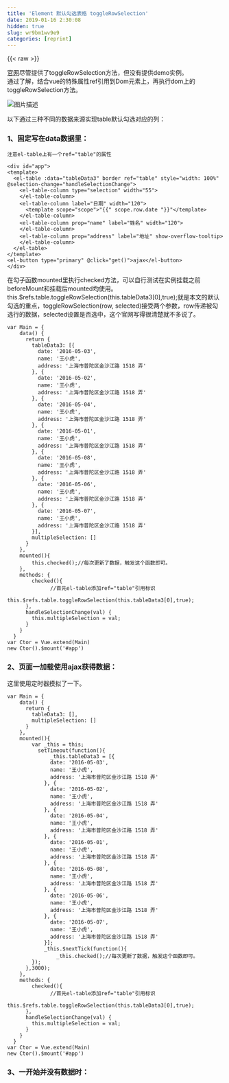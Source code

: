 ```yaml
---
title: 'Element 默认勾选表格 toggleRowSelection' 
date: 2019-01-16 2:30:08
hidden: true
slug: wr9bm1wv9e9
categories: [reprint]
---
```


{{< raw >}}

                    
<p><a href="http://element.eleme.io/#/zh-CN/component/table#table-methods" rel="nofollow noreferrer" target="_blank">官网</a>尽管提供了toggleRowSelection方法，但没有提供demo实例。<br>通过了解，结合vue的特殊属性ref引用到Dom元素上，再执行dom上的toggleRowSelection方法。</p>
<p><span class="img-wrap"><img data-src="/img/bVMlSa?w=907&amp;h=260" src="https://static.alili.tech/img/bVMlSa?w=907&amp;h=260" alt="图片描述" title="图片描述" style="cursor: pointer; display: inline;"></span></p>
<p>以下通过三种不同的数据来源实现table默认勾选对应的列：</p>
<h3 id="articleHeader0">1、固定写在data数据里：</h3>
<div class="widget-codetool" style="display:none;">
      <div class="widget-codetool--inner">
      <span class="selectCode code-tool" data-toggle="tooltip" data-placement="top" title="" data-original-title="全选"></span>
      <span type="button" class="copyCode code-tool" data-toggle="tooltip" data-placement="top" data-clipboard-text="注意el-table上有一个ref=&quot;table&quot;的属性" title="" data-original-title="复制"></span>
      <span type="button" class="saveToNote code-tool" data-toggle="tooltip" data-placement="top" title="" data-original-title="放进笔记"></span>
      </div>
      </div><pre class="hljs verilog"><code style="word-break: break-word; white-space: initial;">注意el-<span class="hljs-keyword">table</span>上有一个<span class="hljs-keyword">ref</span>=<span class="hljs-string">"table"</span>的属性</code></pre>
<div class="widget-codetool" style="display:none;">
      <div class="widget-codetool--inner">
      <span class="selectCode code-tool" data-toggle="tooltip" data-placement="top" title="" data-original-title="全选"></span>
      <span type="button" class="copyCode code-tool" data-toggle="tooltip" data-placement="top" data-clipboard-text="<div id=&quot;app&quot;>
<template>
  <el-table :data=&quot;tableData3&quot; border ref=&quot;table&quot; style=&quot;width: 100%&quot; @selection-change=&quot;handleSelectionChange&quot;>
    <el-table-column type=&quot;selection&quot; width=&quot;55&quot;>
    </el-table-column>
    <el-table-column label=&quot;日期&quot; width=&quot;120&quot;>
      <template scope=&quot;scope&quot;>"{{" scope.row.date "}}"</template>
    </el-table-column>
    <el-table-column prop=&quot;name&quot; label=&quot;姓名&quot; width=&quot;120&quot;>
    </el-table-column>
    <el-table-column prop=&quot;address&quot; label=&quot;地址&quot; show-overflow-tooltip>
    </el-table-column>
  </el-table>
</template>
<el-button type=&quot;primary&quot; @click=&quot;get()&quot;>ajax</el-button>
</div>" title="" data-original-title="复制"></span>
      <span type="button" class="saveToNote code-tool" data-toggle="tooltip" data-placement="top" title="" data-original-title="放进笔记"></span>
      </div>
      </div><pre class="hljs django"><code><span class="xml"><span class="hljs-tag">&lt;<span class="hljs-name">div</span> <span class="hljs-attr">id</span>=<span class="hljs-string">"app"</span>&gt;</span>
<span class="hljs-tag">&lt;<span class="hljs-name">template</span>&gt;</span>
  <span class="hljs-tag">&lt;<span class="hljs-name">el-table</span> <span class="hljs-attr">:data</span>=<span class="hljs-string">"tableData3"</span> <span class="hljs-attr">border</span> <span class="hljs-attr">ref</span>=<span class="hljs-string">"table"</span> <span class="hljs-attr">style</span>=<span class="hljs-string">"width: 100%"</span> @<span class="hljs-attr">selection-change</span>=<span class="hljs-string">"handleSelectionChange"</span>&gt;</span>
    <span class="hljs-tag">&lt;<span class="hljs-name">el-table-column</span> <span class="hljs-attr">type</span>=<span class="hljs-string">"selection"</span> <span class="hljs-attr">width</span>=<span class="hljs-string">"55"</span>&gt;</span>
    <span class="hljs-tag">&lt;/<span class="hljs-name">el-table-column</span>&gt;</span>
    <span class="hljs-tag">&lt;<span class="hljs-name">el-table-column</span> <span class="hljs-attr">label</span>=<span class="hljs-string">"日期"</span> <span class="hljs-attr">width</span>=<span class="hljs-string">"120"</span>&gt;</span>
      <span class="hljs-tag">&lt;<span class="hljs-name">template</span> <span class="hljs-attr">scope</span>=<span class="hljs-string">"scope"</span>&gt;</span></span><span class="hljs-template-variable">"{{" scope.row.date "}}"</span><span class="xml"><span class="hljs-tag">&lt;/<span class="hljs-name">template</span>&gt;</span>
    <span class="hljs-tag">&lt;/<span class="hljs-name">el-table-column</span>&gt;</span>
    <span class="hljs-tag">&lt;<span class="hljs-name">el-table-column</span> <span class="hljs-attr">prop</span>=<span class="hljs-string">"name"</span> <span class="hljs-attr">label</span>=<span class="hljs-string">"姓名"</span> <span class="hljs-attr">width</span>=<span class="hljs-string">"120"</span>&gt;</span>
    <span class="hljs-tag">&lt;/<span class="hljs-name">el-table-column</span>&gt;</span>
    <span class="hljs-tag">&lt;<span class="hljs-name">el-table-column</span> <span class="hljs-attr">prop</span>=<span class="hljs-string">"address"</span> <span class="hljs-attr">label</span>=<span class="hljs-string">"地址"</span> <span class="hljs-attr">show-overflow-tooltip</span>&gt;</span>
    <span class="hljs-tag">&lt;/<span class="hljs-name">el-table-column</span>&gt;</span>
  <span class="hljs-tag">&lt;/<span class="hljs-name">el-table</span>&gt;</span>
<span class="hljs-tag">&lt;/<span class="hljs-name">template</span>&gt;</span>
<span class="hljs-tag">&lt;<span class="hljs-name">el-button</span> <span class="hljs-attr">type</span>=<span class="hljs-string">"primary"</span> @<span class="hljs-attr">click</span>=<span class="hljs-string">"get()"</span>&gt;</span>ajax<span class="hljs-tag">&lt;/<span class="hljs-name">el-button</span>&gt;</span>
<span class="hljs-tag">&lt;/<span class="hljs-name">div</span>&gt;</span></span></code></pre>
<p>在勾子函数mounted里执行checked方法，可以自行测试在实例挂载之前beforeMount和挂载后mounted均使用。<br>this.$refs.table.toggleRowSelection(this.tableData3[0],true);就是本文的默认勾选的重点，toggleRowSelection(row, selected)接受两个参数，row传递被勾选行的数据，selected设置是否选中，这个官网写得很清楚就不多说了。</p>
<div class="widget-codetool" style="display:none;">
      <div class="widget-codetool--inner">
      <span class="selectCode code-tool" data-toggle="tooltip" data-placement="top" title="" data-original-title="全选"></span>
      <span type="button" class="copyCode code-tool" data-toggle="tooltip" data-placement="top" data-clipboard-text="var Main = {
    data() {
      return {
        tableData3: [{
          date: '2016-05-03',
          name: '王小虎',
          address: '上海市普陀区金沙江路 1518 弄'
        }, {
          date: '2016-05-02',
          name: '王小虎',
          address: '上海市普陀区金沙江路 1518 弄'
        }, {
          date: '2016-05-04',
          name: '王小虎',
          address: '上海市普陀区金沙江路 1518 弄'
        }, {
          date: '2016-05-01',
          name: '王小虎',
          address: '上海市普陀区金沙江路 1518 弄'
        }, {
          date: '2016-05-08',
          name: '王小虎',
          address: '上海市普陀区金沙江路 1518 弄'
        }, {
          date: '2016-05-06',
          name: '王小虎',
          address: '上海市普陀区金沙江路 1518 弄'
        }, {
          date: '2016-05-07',
          name: '王小虎',
          address: '上海市普陀区金沙江路 1518 弄'
        }],
        multipleSelection: []
      }
    },
    mounted(){
        this.checked();//每次更新了数据，触发这个函数即可。
    },
    methods: {
        checked(){
              //首先el-table添加ref=&quot;table&quot;引用标识
            this.$refs.table.toggleRowSelection(this.tableData3[0],true);
      },
      handleSelectionChange(val) {
        this.multipleSelection = val;
      }
    }
  }
var Ctor = Vue.extend(Main)
new Ctor().$mount('#app')" title="" data-original-title="复制"></span>
      <span type="button" class="saveToNote code-tool" data-toggle="tooltip" data-placement="top" title="" data-original-title="放进笔记"></span>
      </div>
      </div><pre class="hljs kotlin"><code><span class="hljs-keyword">var</span> Main = {
    <span class="hljs-keyword">data</span>() {
      <span class="hljs-keyword">return</span> {
        tableData3: [{
          date: <span class="hljs-string">'2016-05-03'</span>,
          name: <span class="hljs-string">'王小虎'</span>,
          address: <span class="hljs-string">'上海市普陀区金沙江路 1518 弄'</span>
        }, {
          date: <span class="hljs-string">'2016-05-02'</span>,
          name: <span class="hljs-string">'王小虎'</span>,
          address: <span class="hljs-string">'上海市普陀区金沙江路 1518 弄'</span>
        }, {
          date: <span class="hljs-string">'2016-05-04'</span>,
          name: <span class="hljs-string">'王小虎'</span>,
          address: <span class="hljs-string">'上海市普陀区金沙江路 1518 弄'</span>
        }, {
          date: <span class="hljs-string">'2016-05-01'</span>,
          name: <span class="hljs-string">'王小虎'</span>,
          address: <span class="hljs-string">'上海市普陀区金沙江路 1518 弄'</span>
        }, {
          date: <span class="hljs-string">'2016-05-08'</span>,
          name: <span class="hljs-string">'王小虎'</span>,
          address: <span class="hljs-string">'上海市普陀区金沙江路 1518 弄'</span>
        }, {
          date: <span class="hljs-string">'2016-05-06'</span>,
          name: <span class="hljs-string">'王小虎'</span>,
          address: <span class="hljs-string">'上海市普陀区金沙江路 1518 弄'</span>
        }, {
          date: <span class="hljs-string">'2016-05-07'</span>,
          name: <span class="hljs-string">'王小虎'</span>,
          address: <span class="hljs-string">'上海市普陀区金沙江路 1518 弄'</span>
        }],
        multipleSelection: []
      }
    },
    mounted(){
        <span class="hljs-keyword">this</span>.checked();<span class="hljs-comment">//每次更新了数据，触发这个函数即可。</span>
    },
    methods: {
        checked(){
              <span class="hljs-comment">//首先el-table添加ref="table"引用标识</span>
            <span class="hljs-keyword">this</span>.$refs.table.toggleRowSelection(<span class="hljs-keyword">this</span>.tableData3[<span class="hljs-number">0</span>],<span class="hljs-literal">true</span>);
      },
      handleSelectionChange(<span class="hljs-keyword">val</span>) {
        <span class="hljs-keyword">this</span>.multipleSelection = <span class="hljs-keyword">val</span>;
      }
    }
  }
<span class="hljs-keyword">var</span> Ctor = Vue.extend(Main)
new Ctor().$mount(<span class="hljs-string">'#app'</span>)</code></pre>
<h3 id="articleHeader1">2、页面一加载使用ajax获得数据：</h3>
<p>这里使用定时器摸拟了一下。</p>
<div class="widget-codetool" style="display:none;">
      <div class="widget-codetool--inner">
      <span class="selectCode code-tool" data-toggle="tooltip" data-placement="top" title="" data-original-title="全选"></span>
      <span type="button" class="copyCode code-tool" data-toggle="tooltip" data-placement="top" data-clipboard-text="var Main = {
    data() {
      return {
        tableData3: [],
        multipleSelection: []
      }
    },
    mounted(){
        var _this = this;
          setTimeout(function(){
              _this.tableData3 = [{
              date: '2016-05-03',
              name: '王小虎',
              address: '上海市普陀区金沙江路 1518 弄'
            }, {
              date: '2016-05-02',
              name: '王小虎',
              address: '上海市普陀区金沙江路 1518 弄'
            }, {
              date: '2016-05-04',
              name: '王小虎',
              address: '上海市普陀区金沙江路 1518 弄'
            }, {
              date: '2016-05-01',
              name: '王小虎',
              address: '上海市普陀区金沙江路 1518 弄'
            }, {
              date: '2016-05-08',
              name: '王小虎',
              address: '上海市普陀区金沙江路 1518 弄'
            }, {
              date: '2016-05-06',
              name: '王小虎',
              address: '上海市普陀区金沙江路 1518 弄'
            }, {
              date: '2016-05-07',
              name: '王小虎',
              address: '上海市普陀区金沙江路 1518 弄'
            }];
            _this.$nextTick(function(){
                _this.checked();//每次更新了数据，触发这个函数即可。
        });       
      },3000);
    },
    methods: {
        checked(){
              //首先el-table添加ref=&quot;table&quot;引用标识
            this.$refs.table.toggleRowSelection(this.tableData3[0],true);
      },
      handleSelectionChange(val) {
        this.multipleSelection = val;
      }
    }
  }
var Ctor = Vue.extend(Main)
new Ctor().$mount('#app')" title="" data-original-title="复制"></span>
      <span type="button" class="saveToNote code-tool" data-toggle="tooltip" data-placement="top" title="" data-original-title="放进笔记"></span>
      </div>
      </div><pre class="hljs sqf"><code>var Main = {
    data() {
      return {
        tableData3: [],
        multipleSelection: []
      }
    },
    mounted(){
        var <span class="hljs-variable">_this</span> = this;
          setTimeout(function(){
              <span class="hljs-variable">_this</span>.tableData3 = [{
              <span class="hljs-built_in">date</span>: <span class="hljs-string">'2016-05-03'</span>,
              <span class="hljs-built_in">name</span>: <span class="hljs-string">'王小虎'</span>,
              address: <span class="hljs-string">'上海市普陀区金沙江路 1518 弄'</span>
            }, {
              <span class="hljs-built_in">date</span>: <span class="hljs-string">'2016-05-02'</span>,
              <span class="hljs-built_in">name</span>: <span class="hljs-string">'王小虎'</span>,
              address: <span class="hljs-string">'上海市普陀区金沙江路 1518 弄'</span>
            }, {
              <span class="hljs-built_in">date</span>: <span class="hljs-string">'2016-05-04'</span>,
              <span class="hljs-built_in">name</span>: <span class="hljs-string">'王小虎'</span>,
              address: <span class="hljs-string">'上海市普陀区金沙江路 1518 弄'</span>
            }, {
              <span class="hljs-built_in">date</span>: <span class="hljs-string">'2016-05-01'</span>,
              <span class="hljs-built_in">name</span>: <span class="hljs-string">'王小虎'</span>,
              address: <span class="hljs-string">'上海市普陀区金沙江路 1518 弄'</span>
            }, {
              <span class="hljs-built_in">date</span>: <span class="hljs-string">'2016-05-08'</span>,
              <span class="hljs-built_in">name</span>: <span class="hljs-string">'王小虎'</span>,
              address: <span class="hljs-string">'上海市普陀区金沙江路 1518 弄'</span>
            }, {
              <span class="hljs-built_in">date</span>: <span class="hljs-string">'2016-05-06'</span>,
              <span class="hljs-built_in">name</span>: <span class="hljs-string">'王小虎'</span>,
              address: <span class="hljs-string">'上海市普陀区金沙江路 1518 弄'</span>
            }, {
              <span class="hljs-built_in">date</span>: <span class="hljs-string">'2016-05-07'</span>,
              <span class="hljs-built_in">name</span>: <span class="hljs-string">'王小虎'</span>,
              address: <span class="hljs-string">'上海市普陀区金沙江路 1518 弄'</span>
            }];
            <span class="hljs-variable">_this</span>.$nextTick(function(){
                <span class="hljs-variable">_this</span>.checked();<span class="hljs-comment">//每次更新了数据，触发这个函数即可。</span>
        });       
      },<span class="hljs-number">3000</span>);
    },
    methods: {
        checked(){
              <span class="hljs-comment">//首先el-table添加ref="table"引用标识</span>
            this.$refs.table.toggleRowSelection(this.tableData3[<span class="hljs-number">0</span>],<span class="hljs-literal">true</span>);
      },
      handleSelectionChange(val) {
        this.multipleSelection = val;
      }
    }
  }
var Ctor = Vue.extend(Main)
new Ctor().$mount(<span class="hljs-string">'#app'</span>)</code></pre>
<h3 id="articleHeader2">3、一开始并没有数据时：</h3>
<div class="widget-codetool" style="display:none;">
      <div class="widget-codetool--inner">
      <span class="selectCode code-tool" data-toggle="tooltip" data-placement="top" title="" data-original-title="全选"></span>
      <span type="button" class="copyCode code-tool" data-toggle="tooltip" data-placement="top" data-clipboard-text="var Main = {
            data() {
                return {
                    tableData3: [],
                    multipleSelection: []
                }
            },
            beforeMount() {
            },
            methods: {
                checked(){
                      //首先el-table添加ref=&quot;table&quot;引用标识
                    this.$refs.table.toggleRowSelection(this.tableData3[2],true);
                  },
                  handleSelectionChange(val) {
                       this.multipleSelection = val;
                  },
                get(){
                    var datas=[{
                        date: '2016-05-03',
                        name: '王小虎',
                        address: '上海市普陀区金沙江路 1518 弄'
                    }, {
                        date: '2016-05-02',
                        name: '王小虎',
                        address: '上海市普陀区金沙江路 1518 弄'
                    }, {
                        date: '2016-05-04',
                        name: '王小虎',
                        address: '上海市普陀区金沙江路 1518 弄'
                    }, {
                        date: '2016-05-01',
                        name: '王小虎',
                        address: '上海市普陀区金沙江路 1518 弄'
                    }, {
                        date: '2016-05-08',
                        name: '王小虎',
                        address: '上海市普陀区金沙江路 1518 弄'
                    }, {
                        date: '2016-05-06',
                        name: '王小虎',
                        address: '上海市普陀区金沙江路 1518 弄'
                    }, {
                        date: '2016-05-07',
                        name: '王小虎',
                        address: '上海市普陀区金沙江路 1518 弄'
                    }];
                    this.tableData3 = datas;
                    this.$nextTick(function(){
                        this.checked();//每次更新了数据，触发这个函数即可。
                     })
                    
                }
            }
        }
        var Ctor = Vue.extend(Main)
        new Ctor().$mount('#app')" title="" data-original-title="复制"></span>
      <span type="button" class="saveToNote code-tool" data-toggle="tooltip" data-placement="top" title="" data-original-title="放进笔记"></span>
      </div>
      </div><pre class="hljs kotlin"><code><span class="hljs-keyword">var</span> Main = {
            <span class="hljs-keyword">data</span>() {
                <span class="hljs-keyword">return</span> {
                    tableData3: [],
                    multipleSelection: []
                }
            },
            beforeMount() {
            },
            methods: {
                checked(){
                      <span class="hljs-comment">//首先el-table添加ref="table"引用标识</span>
                    <span class="hljs-keyword">this</span>.$refs.table.toggleRowSelection(<span class="hljs-keyword">this</span>.tableData3[<span class="hljs-number">2</span>],<span class="hljs-literal">true</span>);
                  },
                  handleSelectionChange(<span class="hljs-keyword">val</span>) {
                       <span class="hljs-keyword">this</span>.multipleSelection = <span class="hljs-keyword">val</span>;
                  },
                <span class="hljs-keyword">get</span>(){
                    <span class="hljs-keyword">var</span> datas=[{
                        date: <span class="hljs-string">'2016-05-03'</span>,
                        name: <span class="hljs-string">'王小虎'</span>,
                        address: <span class="hljs-string">'上海市普陀区金沙江路 1518 弄'</span>
                    }, {
                        date: <span class="hljs-string">'2016-05-02'</span>,
                        name: <span class="hljs-string">'王小虎'</span>,
                        address: <span class="hljs-string">'上海市普陀区金沙江路 1518 弄'</span>
                    }, {
                        date: <span class="hljs-string">'2016-05-04'</span>,
                        name: <span class="hljs-string">'王小虎'</span>,
                        address: <span class="hljs-string">'上海市普陀区金沙江路 1518 弄'</span>
                    }, {
                        date: <span class="hljs-string">'2016-05-01'</span>,
                        name: <span class="hljs-string">'王小虎'</span>,
                        address: <span class="hljs-string">'上海市普陀区金沙江路 1518 弄'</span>
                    }, {
                        date: <span class="hljs-string">'2016-05-08'</span>,
                        name: <span class="hljs-string">'王小虎'</span>,
                        address: <span class="hljs-string">'上海市普陀区金沙江路 1518 弄'</span>
                    }, {
                        date: <span class="hljs-string">'2016-05-06'</span>,
                        name: <span class="hljs-string">'王小虎'</span>,
                        address: <span class="hljs-string">'上海市普陀区金沙江路 1518 弄'</span>
                    }, {
                        date: <span class="hljs-string">'2016-05-07'</span>,
                        name: <span class="hljs-string">'王小虎'</span>,
                        address: <span class="hljs-string">'上海市普陀区金沙江路 1518 弄'</span>
                    }];
                    <span class="hljs-keyword">this</span>.tableData3 = datas;
                    <span class="hljs-keyword">this</span>.$nextTick(function(){
                        <span class="hljs-keyword">this</span>.checked();<span class="hljs-comment">//每次更新了数据，触发这个函数即可。</span>
                     })
                    
                }
            }
        }
        <span class="hljs-keyword">var</span> Ctor = Vue.extend(Main)
        new Ctor().$mount(<span class="hljs-string">'#app'</span>)</code></pre>

                
{{< /raw >}}

# 版权声明
本文资源来源互联网，仅供学习研究使用，版权归该资源的合法拥有者所有，

本文仅用于学习、研究和交流目的。转载请注明出处、完整链接以及原作者。

原作者若认为本站侵犯了您的版权，请联系我们，我们会立即删除！

## 原文标题
Element 默认勾选表格 toggleRowSelection

## 原文链接
[https://segmentfault.com/a/1190000009101950](https://segmentfault.com/a/1190000009101950)

